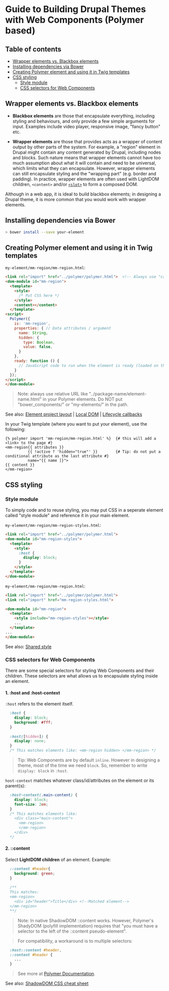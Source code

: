 # Guide to Building Drupal Themes with Web Components (Polymer based)

## Table of contents
 - [Wrapper elements vs. Blackbox elements](#wrapper-elements-vs-blackbox-element)
 - [Installing dependencies via Bower](#installing-dependencies-via-bower)
 - [Creating Polymer element and using it in Twig templates](#creating-polymer-element-and-using-it-in-twig-templates)
 - [CSS styling](#css-styling)
   - [Style module](#style-module)
   - [CSS selectors for Web Components](#css-selectors-for-web-components)

## Wrapper elements vs. Blackbox elements

 - **Blackbox elements** are those that encapsulate everything, including styling and behaviours, and only provide a few simple arguments for input. 
 Examples include video player, responsive image, "fancy button" etc. 
 
 - **Wrapper elements** are those that provides acts as a wrapper of content output by other parts of the system. For example, a "region" element in Drupal might
 contain any content generated by Drupal, including nodes and blocks. Such nature means that wrapper elements cannot have too much assumption about what 
 it will contain and need to be universal, which limits what they can encapsulate. However, wrapper elements can still encapsulate styling and the "wrapping part" 
 (e.g. border and padding). In practice, wrapper elements are often used with LightDOM children, `<content>` and/or [`<slot>`](https://webkit.org/blog/4096/introducing-shadow-dom-api/) to form a composed DOM.
  
Although in a web app, it is ideal to build blackbox elements; in designing a Drupal theme, it is more common that you would work with wrapper elements.

## Installing dependencies via Bower

```bash
> bower install --save your-element
```

## Creating Polymer element and using it in Twig templates
`my-element/mm-region/mm-region.html`:
```html
<link rel="import" href="../polymer/polymer.html">  <!-- Always use "canonical url"-->
<dom-module id="mm-region">
  <template>
    <style>
      /* Put CSS here */
    </style>
    <content></content>
  </template>
<script>
  Polymer({
    is: 'mm-region',
    properties: { // Data attributes / argument
      name: String,
      hidden: {
        type: Boolean,
        value: false,
      }
    },
    ready: function () {
      // JavaScript code to run when the element is ready (loaded on the page).
    }
  });
</script>
</dom-module>
```

  >  Note: always use relative URL like "../package-name/element-name.html" in your Polymer elements. Do NOT put "bower_components/" or "my-elements/" in the path.


See also: [Element project layout](https://www.polymer-project.org/1.0/docs/tools/polymer-cli#element-project-layout) | [Local DOM](https://www.polymer-project.org/1.0/start/first-element/step-2) | [Lifecycle callbacks](https://www.polymer-project.org/1.0/docs/devguide/registering-elements#lifecycle-callbacks)

In your Twig template (where you want to put your element), use the following:
```twig
{% polymer import 'mm-region/mm-region.html' %}  {# this will add a <link> to the page #}
<mm-region{{ attributes }}
          {{ !active ? 'hidden="true"' }}        {# Tip: do not put a conditional attribute as the last attribute #}
          name="{{ name ]}">
{{ content }} 
</mm-region>
```

## CSS styling
### Style module
To simply code and to reuse styling, you may put CSS in a seperate element called "style module" and reference it in your main element.

`my-element/mm-region/mm-region-styles.html`:
```html
<link rel="import" href="../polymer/polymer.html">
<dom-module id="mm-region-styles">
  <template>
    <style>
      :host {
        display: block;
      }
    </style>
  </template>
</dom-module>
```

`my-element/mm-region/mm-region.html`:
```html
<link rel="import" href="../polymer/polymer.html">
<link rel="import" href="mm-region-styles.html">

<dom-module id="mm-region">
  <template>
    <style include="mm-region-styles"></style>
    ...
  </template>
...
</dom-module>

```

See also: [Shared style](https://www.polymer-project.org/1.0/docs/devguide/styling#style-modules)

### CSS selectors for Web Components
There are some special selectors for styling Web Components and their children. These selectors are what allows us to encapsulate 
styling inside an element.

#### 1. :host and :host-context
  `:host` refers to the element itself.
```css
  :host {
    display: block; 
    background: #fff;
  }
  
  :host([hidden]) {
    display: none;
  } 
  /* This matches elements like: <mm-region hidden> </mm-region> */
```
  > Tip: Web Components are by default `inline`. However in designing a theme, most of the time we need `block`. 
  So, remember to write `display: block` in `:host`. 
  
  `host-context` matches whatever class/id/attributes on the element or its parent(s):
```css
  :host-context(.main-content) {
    display: block;
    font-size: 2em;
  }
  /* This matches elements like:
    <div class="main-content">
      <mm-region>
      </mm-region>
    </div>
  */
```  
#### 2.  ::content
  Select **LightDOM children** of an element. Example:
```css
  ::content #header{
    background: green;
  }
  
  /**
  This matches:
  <mm-region>
    <div id="header">Title</div> <!--Matched element-->
  </mm-region>
  **/
```

 > Note: In native ShadowDOM ::content works. However, Polymer's ShadyDOM (polyfill implementation) requires that
  "you must have a selector to the left of the ::content pseudo-element".
  
 > For compatibility, a workaround is to multiple selectors:
   ```css
     :host::content #header,
     ::content #header {
       ...
     }
   ```
 > See more at [Polymer Documentation](https://www.polymer-project.org/1.0/docs/devguide/styling#styling-distributed-children-content).

See also: [ShadowDOM CSS cheat sheet](http://robdodson.me/shadow-dom-css-cheat-sheet/)

